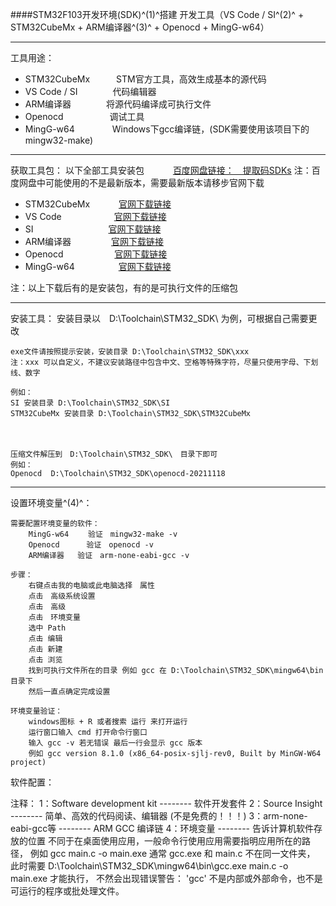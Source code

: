﻿
####STM32F103开发环境(SDK)^(1)^搭建
开发工具（VS Code / SI^(2)^ + STM32CubeMx + ARM编译器^(3)^ + Openocd + MingG-w64）
___
工具用途：
 - STM32CubeMx　　　STM官方工具，高效生成基本的源代码
 - VS Code / SI　　　　代码编辑器
 - ARM编译器　　　　将源代码编译成可执行文件
 - Openocd  　　　　　调试工具
 - MingG-w64  　　　　Windows下gcc编译链，(SDK需要使用该项目下的mingw32-make)
___
获取工具包：
以下全部工具安装包　　　 [百度网盘链接：　提取码SDKs](https://pan.baidu.com/s/13Xn5jRx2dA_AOu9-vTngMg "Title")
注：百度网盘中可能使用的不是最新版本，需要最新版本请移步官网下载

 - STM32CubeMx　　　 [官网下载链接](https://www.st.com/zh/development-tools/stm32cubemx.html#get-software "Title")
 - VS Code　　　　　　[官网下载链接](https://code.visualstudio.com/Download# "Title")
 -  SI  　　　　　　　　 [官网下载链接](https://www.sourceinsight.com/download/ "Title")
 -  ARM编译器  　　　　 [官网下载链接](https://launchpad.net/gcc-arm-embedded/+download "Title")
 -  Openocd  　　　　 　 [官网下载链接](https://gnutoolchains.com/arm-eabi/openocd/ "Title")
 -  MingG-w64　　　　　[官网下载链接](https://sourceforge.net/projects/mingw-w64/files/mingw-w64/ "Title")

注：以上下载后有的是安装包，有的是可执行文件的压缩包
___
安装工具：
安装目录以　D:\Toolchain\STM32_SDK\ 为例，可根据自己需要更改

	exe文件请按照提示安装，安装目录 D:\Toolchain\STM32_SDK\xxx
	注：xxx 可以自定义，不建议安装路径中包含中文、空格等特殊字符，尽量只使用字母、下划线、数字

	例如：
	SI 安装目录 D:\Toolchain\STM32_SDK\SI
	STM32CubeMx 安装目录 D:\Toolchain\STM32_SDK\STM32CubeMx
　　
  
	压缩文件解压到　D:\Toolchain\STM32_SDK\　目录下即可
	例如：
	Openocd  D:\Toolchain\STM32_SDK\openocd-20211118
___
设置环境变量^(4)^：

	需要配置环境变量的软件：
		MingG-w64　　 验证　mingw32-make -v
		Openocd　　 　验证　openocd -v
		ARM编译器	 验证　arm-none-eabi-gcc -v

	步骤：
		右键点击我的电脑或此电脑选择　属性
		点击　高级系统设置
		点击　高级
		点击　环境变量
		选中 Path
		点击 编辑
		点击 新建
		点击 浏览
		找到可执行文件所在的目录 例如 gcc 在 D:\Toolchain\STM32_SDK\mingw64\bin目录下
		然后一直点确定完成设置
		
	环境变量验证：
		windows图标 + R 或者搜索 运行 来打开运行
		运行窗口输入 cmd 打开命令行窗口
		输入 gcc -v 若无错误 最后一行会显示 gcc 版本
		例如 gcc version 8.1.0 (x86_64-posix-sjlj-rev0, Built by MinGW-W64 project)

软件配置：




注释：
	1：Software development kit -------- 软件开发套件
	2：Source Insight -------- 简单、高效的代码阅读、编辑器 (不是免费的！！！)
	3：arm-none-eabi-gcc等 -------- ARM GCC 编译链
	4：环境变量 -------- 告诉计算机软件存放的位置
	不同于在桌面使用应用，一般命令行使用应用需要指明应用所在的路径，
	例如 gcc main.c -o main.exe 通常 gcc.exe 和 main.c 不在同一文件夹，
	此时需要 D:\Toolchain\STM32_SDK\mingw64\bin\gcc.exe main.c -o main.exe 才能执行，
	不然会出现错误警告： 'gcc' 不是内部或外部命令，也不是可运行的程序或批处理文件。